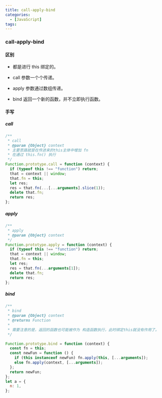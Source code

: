 ```yaml
---
title: call-apply-bind
categories:
  - [JavaScript]
tags: 
---
```


### call-apply-bind

#### 区别

- 都是进行 this 绑定的。

- call 参数一个个传递。

- apply 参数通过数组传递。

- bind 返回一个新的函数，并不立即执行函数。

#### 手写

##### call

```js
/**
 * call
 * @param {Object} context
 * 主要思路就是在传进来的this主体中增加 fn
 * 在通过 this.fn() 执行
 */
Function.prototype.call = function (context) {
  if (typeof this !== "function") return;
  that = context || window;
  that.fn = this;
  let res;
  res = that.fn(...[...arguments].slice(1));
  delete that.fn;
  return res;
};
```

##### apply

```js
/**
 * apply
 * @param {Object} context
 */
Function.prototype.apply = function (context) {
  if (typeof this !== "function") return;
  that = context || window;
  that.fn = this;
  let res;
  res = that.fn(...arguments[1]);
  delete that.fn;
  return res;
};
```

##### bind

```js
/**
 * bind
 * @param {Object} context
 * @returns Function
 *
 * 需要注意的是，返回的函数也可能被作为 构造函数执行，此时绑定this就没有作用了。
 */

Function.prototype.bind = function (context) {
  const fn = this;
  const newFun = function () {
    if (this instanceof newFun) fn.apply(this, [...arguments]);
    else fn.apply(context, [...arguments]);
  };
  return newFun;
};
let a = {
  n: 1,
};
```
